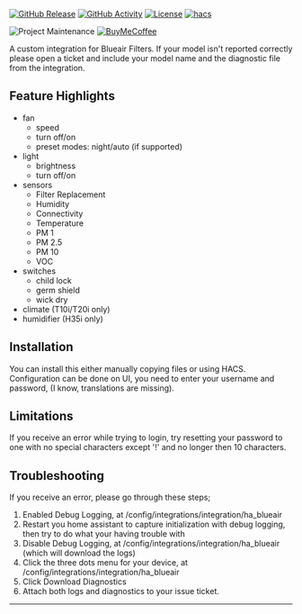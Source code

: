 [![GitHub Release][releases-shield]][releases]
[![GitHub Activity][commits-shield]][commits]
[![License][license-shield]](LICENSE)
[![hacs][hacsbadge]][hacs]

![Project Maintenance][maintenance-shield]
[![BuyMeCoffee][buymecoffeebadge]][buymecoffee]

A custom integration for Blueair Filters.  If your model isn't reported correctly please open a ticket and include your model name and the diagnostic file from the integration.

## Feature Highlights ##
- fan
  - speed
  - turn off/on
  - preset modes: night/auto (if supported)
- light
  - brightness
  - turn off/on
- sensors
  - Filter Replacement
  - Humidity
  - Connectivity
  - Temperature
  - PM 1
  - PM 2.5
  - PM 10
  - VOC
- switches
  - child lock
  - germ shield
  - wick dry
- climate (T10i/T20i only)
- humidifier (H35i only)

## Installation ##
You can install this either manually copying files or using HACS. Configuration can be done on UI, you need to enter your username and password, (I know, translations are missing).

## Limitations ##
If you receive an error while trying to login, try resetting your password to one with no special characters except '!' and no longer then 10 characters.

## Troubleshooting ##
If you receive an error, please go through these steps;
1. Enabled Debug Logging, at /config/integrations/integration/ha_blueair
2. Restart you home assistant to capture initialization with debug logging, then try to do what your having trouble with
3. Disable Debug Logging, at /config/integrations/integration/ha_blueair (which will download the logs)
4. Click the three dots menu for your device, at /config/integrations/integration/ha_blueair
5. Click Download Diagnostics
6. Attach both logs and diagnostics to your issue ticket.

***

[ha_blueair]: https://github.com/dahlb/ha_blueair
[commits-shield]: https://img.shields.io/github/commit-activity/y/dahlb/ha_blueair.svg?style=for-the-badge
[commits]: https://github.com/dahlb/ha_blueair/commits/main
[hacs]: https://github.com/hacs/integration
[hacsbadge]: https://img.shields.io/badge/HACS-Default-41BDF5.svg?style=for-the-badge
[forum]: https://community.home-assistant.io/
[license-shield]: https://img.shields.io/github/license/dahlb/ha_blueair.svg?style=for-the-badge
[maintenance-shield]: https://img.shields.io/badge/maintainer-Bren%20Dahl%20%40dahlb-blue.svg?style=for-the-badge
[releases-shield]: https://img.shields.io/github/release/dahlb/ha_blueair.svg?style=for-the-badge
[releases]: https://github.com/dahlb/ha_blueair/releases
[buymecoffee]: https://www.buymeacoffee.com/dahlb
[buymecoffeebadge]: https://img.shields.io/badge/buy%20me%20a%20coffee-donate-yellow.svg?style=for-the-badge


